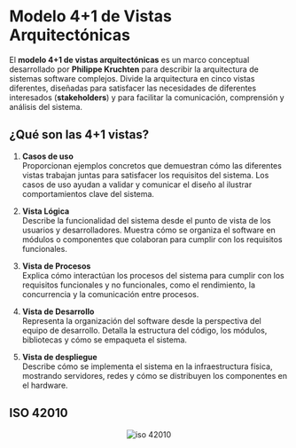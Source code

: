 
# Modelo 4+1 de Vistas Arquitectónicas

El **modelo 4+1 de vistas arquitectónicas** es un marco conceptual desarrollado por **Philippe Kruchten** para describir la arquitectura de sistemas software complejos. Divide la arquitectura en cinco vistas diferentes, diseñadas para satisfacer las necesidades de diferentes interesados (**stakeholders**) y para facilitar la comunicación, comprensión y análisis del sistema.

## ¿Qué son las 4+1 vistas?

1. **Casos de uso**  
   Proporcionan ejemplos concretos que demuestran cómo las diferentes vistas trabajan juntas para satisfacer los requisitos del sistema. Los casos de uso ayudan a validar y comunicar el diseño al ilustrar comportamientos clave del sistema.

2. **Vista Lógica**  
   Describe la funcionalidad del sistema desde el punto de vista de los usuarios y desarrolladores. Muestra cómo se organiza el software en módulos o componentes que colaboran para cumplir con los requisitos funcionales.

3. **Vista de Procesos**  
   Explica cómo interactúan los procesos del sistema para cumplir con los requisitos funcionales y no funcionales, como el rendimiento, la concurrencia y la comunicación entre procesos.

4. **Vista de Desarrollo**  
   Representa la organización del software desde la perspectiva del equipo de desarrollo. Detalla la estructura del código, los módulos, bibliotecas y cómo se empaqueta el sistema.

5. **Vista de despliegue**  
   Describe cómo se implementa el sistema en la infraestructura física, mostrando servidores, redes y cómo se distribuyen los componentes en el hardware.

## ISO 42010

<p align="center">
  <img src="https://i.postimg.cc/RZ03rFph/iso-42010.png" alt="iso 42010"/>
</p>
